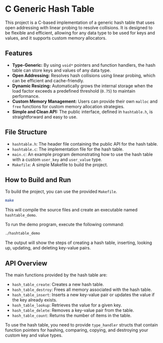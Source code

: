 # C Generic Hash Table

This project is a C-based implementation of a generic hash table that uses open
addressing with linear probing to resolve collisions. It is designed to be
flexible and efficient, allowing for any data type to be used for keys and
values, and it supports custom memory allocators.

## Features

* **Type-Generic:** By using `void*` pointers and function handlers, the hash
table can store keys and values of any data type.
* **Open Addressing:** Resolves hash collisions using linear probing, which can
be efficient and cache-friendly.
* **Dynamic Resizing:** Automatically grows the internal storage when the load
factor exceeds a predefined threshold (`0.75`) to maintain performance.
* **Custom Memory Management:** Users can provide their own `malloc` and `free`
functions for custom memory allocation strategies.
* **Simple and Clean API:** The public interface, defined in `hashtable.h`, is
straightforward and easy to use.

## File Structure

* `hashtable.h`: The header file containing the public API for the hash table.
* `hashtable.c`: The implementation file for the hash table.
* `main.c`: An example program demonstrating how to use the hash table with a
custom `user_key` and `user_value` type.
* `Makefile`: A simple Makefile to build the project.

## How to Build and Run

To build the project, you can use the provided `Makefile`.

```bash
make
```

This will compile the source files and create an executable named `hashtable_demo`.

To run the demo program, execute the following command:

```bash
./hashtable_demo
```

The output will show the steps of creating a hash table, inserting, looking up,
updating, and deleting key-value pairs.

## API Overview

The main functions provided by the hash table are:

* `hash_table_create`: Creates a new hash table.
* `hash_table_destroy`: Frees all memory associated with the hash table.
* `hash_table_insert`: Inserts a new key-value pair or updates the value if the
key already exists.
* `hash_table_lookup`: Retrieves the value for a given key.
* `hash_table_delete`: Removes a key-value pair from the table.
* `hash_table_count`: Returns the number of items in the table.

To use the hash table, you need to provide `type_handler` structs that contain
function pointers for hashing, comparing, copying, and destroying your custom
key and value types.
